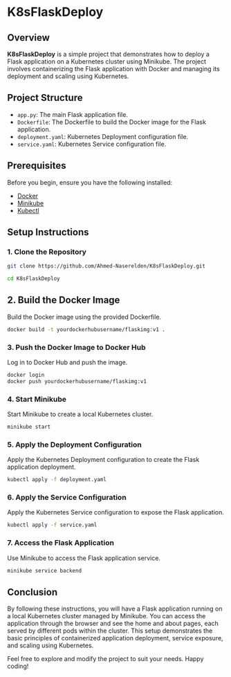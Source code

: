 # K8sFlaskDeploy

## Overview

**K8sFlaskDeploy** is a simple project that demonstrates how to deploy a Flask application on a Kubernetes cluster using Minikube. The project involves containerizing the Flask application with Docker and managing its deployment and scaling using Kubernetes.

## Project Structure

- `app.py`: The main Flask application file.
- `Dockerfile`: The Dockerfile to build the Docker image for the Flask application.
- `deployment.yaml`: Kubernetes Deployment configuration file.
- `service.yaml`: Kubernetes Service configuration file.

## Prerequisites

Before you begin, ensure you have the following installed:

- [Docker](https://www.docker.com/get-started)
- [Minikube](https://minikube.sigs.k8s.io/docs/start/)
- [Kubectl](https://kubernetes.io/docs/tasks/tools/install-kubectl/)

## Setup Instructions

### 1. Clone the Repository

```bash
git clone https://github.com/Ahmed-Naserelden/K8sFlaskDeploy.git

cd K8sFlaskDeploy
```

## 2. Build the Docker Image
Build the Docker image using the provided Dockerfile.

```bash
docker build -t yourdockerhubusername/flaskimg:v1 .
```

### 3. Push the Docker Image to Docker Hub
Log in to Docker Hub and push the image.

```bash
docker login
docker push yourdockerhubusername/flaskimg:v1
```

### 4. Start Minikube
Start Minikube to create a local Kubernetes cluster.

```bash
minikube start
```

### 5. Apply the Deployment Configuration
Apply the Kubernetes Deployment configuration to create the Flask application deployment.

```bash
kubectl apply -f deployment.yaml
```

### 6. Apply the Service Configuration
Apply the Kubernetes Service configuration to expose the Flask application.

```bash
kubectl apply -f service.yaml
```

### 7. Access the Flask Application
Use Minikube to access the Flask application service.

```bash
minikube service backend
```

## Conclusion

By following these instructions, you will have a Flask application running on a local Kubernetes cluster managed by Minikube. You can access the application through the browser and see the home and about pages, each served by different pods within the cluster. This setup demonstrates the basic principles of containerized application deployment, service exposure, and scaling using Kubernetes.

Feel free to explore and modify the project to suit your needs. Happy coding!